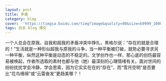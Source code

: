 ```yaml
---
layout: post
title: 矛盾
category: blog
cover:  'https://timgsa.baidu.com/timg?image&quality=80&size=b9999_10000&sec=1509808554534&di=186f00a764fafc3582f3aec4a5a4b865&imgtype=0&src=http%3A%2F%2F2t.5068.com%2Fuploads%2Fallimg%2F160512%2F65-1605121F348.jpg'
tags: 日志 blog 博文 
---
```


一个人总会在原我、自我和超我的矛盾冲突中挣扎，黑格尔说：“存在的就是合理的！”生活就是一种形似超我与原我的斗争，当一种平衡被打破，就势必要寻求另一种平衡，纵然这种平衡是动态的不稳定的。文学创作也一样，那心底的创伤最容易被唤起，作者所选取的素材也都与他（她）最深刻的心理情绪有关。面对世间的纷纷扰扰学会冷静，学会思索，因为它实实在在的“存在”，而“雪月空明”是否要比“花鸟缠绵”或“云雷奋发”更趋美哪？！